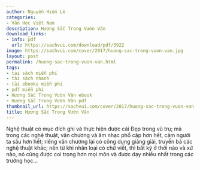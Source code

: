 ```yaml
---
author: Nguyễn Hiến Lê
categories:
- Văn Học Việt Nam
description: Hương Sắc Trong Vườn Văn
download_links:
- info: pdf
  url: https://sachvui.com/download/pdf/3922
image: https://sachvui.com/cover/2017/huong-sac-trong-vuon-van.jpg
layout: post
permalink: /huong-sac-trong-vuon-van.html
tags:
- tải sách miễn phí
- tải sách nhanh
- tải ebooks miễn phí
- pdf miễn phí
- Hương Sắc Trong Vườn Văn ebook
- Hương Sắc Trong Vườn Văn pdf
thumbnail_url: https://sachvui.com/cover/2017/huong-sac-trong-vuon-van.jpg
title: Hương Sắc Trong Vườn Văn
---
```


 <div class="item-desc text-justify"> <p>Nghệ thuật có mục đích ghi và thực hiện được cái Đẹp trong vũ trụ; mà trong các nghệ thuật, văn chương và âm nhạc phổ cập hơn hết, cảm người ta sâu hơn hết; riêng văn chương lại có công dụng giảng giải, truyền bá các nghệ thuật khác; nên từ khi nhân loại có chữ viết, thì bất kỳ ở thời nào và xứ nào, nó cũng được coi trọng hơn mọi môn và được dạy nhiều nhất trong các trường học...</p> </div>